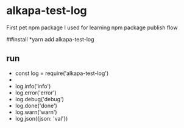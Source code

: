 # alkapa-test-log
First pet npm package I used for learning npm package publish flow

##install
*yarn add alkapa-test-log

## run
* const log = require('alkapa-test-log')
*
* log.info('info')
* log.error('error')
* log.debug('debug')
* log.done('done')
* log.warn('warn')
* log.json({json: 'val'})